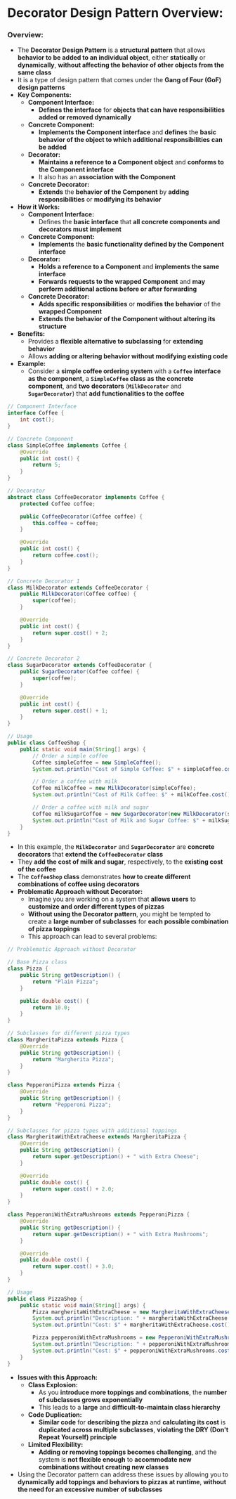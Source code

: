 # Decorator Design Pattern Overview:

### Overview:
* The **Decorator Design Pattern** is a **structural pattern** that allows **behavior to be added to an individual 
  object**, either **statically** or **dynamically**, **without affecting the behavior of other objects from the same 
  class**
* It is a type of design pattern that comes under the **Gang of Four (GoF) design patterns**
* **Key Components:**
  * **Component Interface:**
    * **Defines the interface** for **objects that can have responsibilities added or removed dynamically**
  * **Concrete Component:**
    * **Implements the Component interface** and **defines** the **basic behavior of the object to which additional 
      responsibilities can be added**
  * **Decorator:**
    * **Maintains a reference to a Component object** and **conforms to the Component interface**
    * It also has an **association with the Component**
  * **Concrete Decorator:**
    * **Extends** the **behavior of the Component** by **adding responsibilities** or **modifying its behavior**
* **How it Works:**
  * **Component Interface:**
    * Defines the **basic interface** that **all concrete components and decorators must implement**
  * **Concrete Component:**
    * **Implements** the **basic functionality defined by the Component interface**
  * **Decorator:**
    * **Holds a reference to a Component** and **implements the same interface**
    * **Forwards requests to the wrapped Component** and **may perform additional actions before or after forwarding**
  * **Concrete Decorator:**
    * **Adds specific responsibilities** or **modifies the behavior** of the **wrapped Component**
    * **Extends the behavior of the Component without altering its structure**
* **Benefits:**
  * Provides a **flexible alternative to subclassing** for **extending behavior**
  * Allows **adding or altering behavior without modifying existing code**
* **Example:**
  * Consider a **simple coffee ordering system** with a **`Coffee` interface as the component**, a **`SimpleCoffee` 
    class as the concrete component**, and **two decorators** (**`MilkDecorator`** and **`SugarDecorator`**) that **add 
    functionalities to the coffee**
```java
// Component Interface
interface Coffee {
    int cost();
}

// Concrete Component
class SimpleCoffee implements Coffee {
    @Override
    public int cost() {
        return 5;
    }
}

// Decorator
abstract class CoffeeDecorator implements Coffee {
    protected Coffee coffee;

    public CoffeeDecorator(Coffee coffee) {
        this.coffee = coffee;
    }

    @Override
    public int cost() {
        return coffee.cost();
    }
}

// Concrete Decorator 1
class MilkDecorator extends CoffeeDecorator {
    public MilkDecorator(Coffee coffee) {
        super(coffee);
    }

    @Override
    public int cost() {
        return super.cost() + 2;
    }
}

// Concrete Decorator 2
class SugarDecorator extends CoffeeDecorator {
    public SugarDecorator(Coffee coffee) {
        super(coffee);
    }

    @Override
    public int cost() {
        return super.cost() + 1;
    }
}

// Usage
public class CoffeeShop {
    public static void main(String[] args) {
        // Order a simple coffee
        Coffee simpleCoffee = new SimpleCoffee();
        System.out.println("Cost of Simple Coffee: $" + simpleCoffee.cost());

        // Order a coffee with milk
        Coffee milkCoffee = new MilkDecorator(simpleCoffee);
        System.out.println("Cost of Milk Coffee: $" + milkCoffee.cost());

        // Order a coffee with milk and sugar
        Coffee milkSugarCoffee = new SugarDecorator(new MilkDecorator(simpleCoffee));
        System.out.println("Cost of Milk and Sugar Coffee: $" + milkSugarCoffee.cost());
    }
}
```
* In this example, the **`MilkDecorator`** and **`SugarDecorator`** are **concrete decorators** that **extend the 
  `CoffeeDecorator` class**
* They **add the cost of milk and sugar**, respectively, to the **existing cost of the coffee**
* The **`CoffeeShop` class** demonstrates **how to create different combinations of coffee using decorators**
* **Problematic Approach without Decorator:**
  *  Imagine you are working on a system that **allows users** to **customize and order different types of pizzas**
  * **Without using the Decorator pattern**, you might be tempted to create a **large number of subclasses** for **each 
    possible combination of pizza toppings**
  * This approach can lead to several problems:
```java
// Problematic Approach without Decorator

// Base Pizza class
class Pizza {
    public String getDescription() {
        return "Plain Pizza";
    }

    public double cost() {
        return 10.0;
    }
}

// Subclasses for different pizza types
class MargheritaPizza extends Pizza {
    @Override
    public String getDescription() {
        return "Margherita Pizza";
    }
}

class PepperoniPizza extends Pizza {
    @Override
    public String getDescription() {
        return "Pepperoni Pizza";
    }
}

// Subclasses for pizza types with additional toppings
class MargheritaWithExtraCheese extends MargheritaPizza {
    @Override
    public String getDescription() {
        return super.getDescription() + " with Extra Cheese";
    }

    @Override
    public double cost() {
        return super.cost() + 2.0;
    }
}

class PepperoniWithExtraMushrooms extends PepperoniPizza {
    @Override
    public String getDescription() {
        return super.getDescription() + " with Extra Mushrooms";
    }

    @Override
    public double cost() {
        return super.cost() + 3.0;
    }
}

// Usage
public class PizzaShop {
    public static void main(String[] args) {
        Pizza margheritaWithExtraCheese = new MargheritaWithExtraCheese();
        System.out.println("Description: " + margheritaWithExtraCheese.getDescription());
        System.out.println("Cost: $" + margheritaWithExtraCheese.cost());

        Pizza pepperoniWithExtraMushrooms = new PepperoniWithExtraMushrooms();
        System.out.println("Description: " + pepperoniWithExtraMushrooms.getDescription());
        System.out.println("Cost: $" + pepperoniWithExtraMushrooms.cost());
    }
}
```
* **Issues with this Approach:**
  * **Class Explosion:**
    * As you **introduce more toppings and combinations**, the **number of subclasses grows exponentially**
    * This leads to a **large** and **difficult-to-maintain class hierarchy**
  * **Code Duplication:**
    * **Similar code** for **describing the pizza** and **calculating its cost** is **duplicated across multiple 
      subclasses**, **violating the DRY (Don't Repeat Yourself) principle**
  * **Limited Flexibility:**
    * **Adding or removing toppings becomes challenging**, and the system is **not flexible enough** to **accommodate 
      new combinations without creating new classes**
* Using the Decorator pattern can address these issues by allowing you to **dynamically add toppings and behaviors to 
  pizzas at runtime**, **without the need for an excessive number of subclasses**